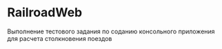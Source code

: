 # RailroadWeb
Выполнение тестового задания по соданию консольного приложения для расчета столкновения поездов
